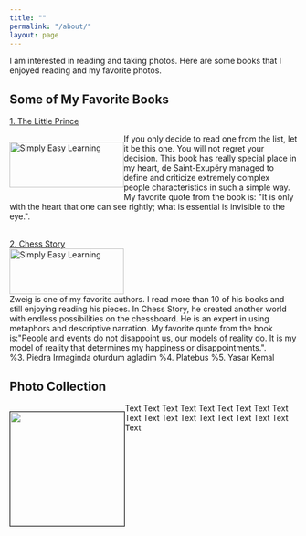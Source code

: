 ```yaml
---
title: ""
permalink: "/about/"
layout: page
---
```

I am interested in reading and taking photos. Here are some books that I enjoyed reading and my favorite photos. 
## Some of My Favorite Books
<a href="https://en.wikipedia.org/wiki/The_Little_Prince">1. The Little Prince</a>
<div>
<p style="float: left;"><img src="https://lh3.googleusercontent.com/pd1cIhQDdTJGqVI2uwFwzL2IhEbssAfb7hbOjN8sb4BXGmKKR9OlfSYbq6cO91rzOXZZB_Nokww-Jw0yEY_wBoilpEE6gO9zdlDZ9uam3ZC2wJONeS2n98_JpOFlONfHz2ebnr6ErQ=w2400" alt="Simply Easy Learning" width="200" height="80"> </p>
<p>
If you only decide to read one from the list, let it be this one. You will not regret your decision. This book has really special place in my heart, de Saint-Exupéry managed to define and criticize extremely complex people characteristics in such a simple way. 
My favorite quote from the book is: "It is only with the heart that one can see rightly; what is essential is invisible to the eye.".</p>
</div>
<br>
<a href="https://en.wikipedia.org/wiki/The_Royal_Game">2. Chess Story</a>
<br>
<img src="https://lh3.googleusercontent.com/ZPWEanAMyFuJ9n4f5gGyeqEzNKQ-lQuIeCfCsMU0E1DlCc3MFTzWDbyZObaxUiobSz-J1QxA_8lMxOVtiSshKvL9aSX5L_UcjFLMK4i6sxV825tvLJAjwnpK0hUIF5w6L_ltVYvEzg=w2400" alt="Simply Easy Learning" width="200" height="80">
<br>
Zweig is one of my favorite authors. I read more than 10 of his books and still enjoying reading his pieces. In Chess Story, he created another world with endless possibilities on the chessboard. He is an expert in using metaphors and descriptive narration. My favorite quote from the book is:"People and events do not disappoint us, our models of reality do. It is my model of reality that determines my happiness or disappointments.".
<br>
%3. Piedra Irmaginda oturdum agladim
%4. Platebus
%5. Yasar Kemal

## Photo Collection
<div>
    <p style="float: left;"><img src="http://placekitten.com/g/200/200" height="200px" width="200px" border="1px"></p>
    <p>Text Text Text Text Text Text Text Text Text Text Text Text Text Text Text Text Text Text Text</p>
</div>




